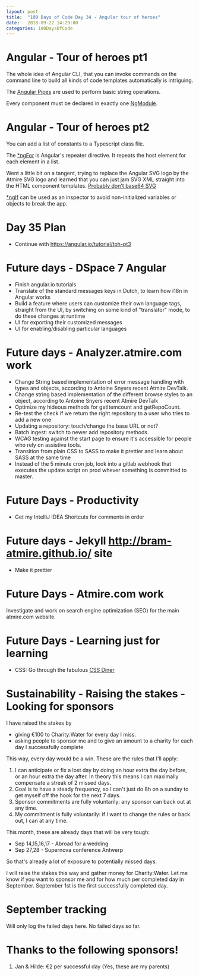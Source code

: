 ```yaml
---
layout: post
title:  "100 Days of Code Day 34 - Angular tour of heroes"
date:   2018-09-22 14:29:00
categories: 100DaysOfCode
---
```


# Angular - Tour of heroes pt1

The whole idea of Angular CLI, that you can invoke commands on the command line to build all kinds of code templates automatically is intriguing. 

The [Angular Pipes](https://angular.io/api?type=pipe) are used to perform basic string operations.

Every component must be declared in exactly one [NgModule](https://angular.io/guide/ngmodules).

# Angular - Tour of heroes pt2

You can add a list of constants to a Typescript class file.

The [*ngFor](https://angular.io/guide/template-syntax#ngFor) is Angular's repeater directive. It repeats the host element for each element in a list.

Went a little bit on a tangent, trying to replace the Angular SVG logo by the Atmire SVG logo and learned that you can just jam SVG XML straight into the HTML component templates. [Probably don't base64 SVG](https://css-tricks.com/probably-dont-base64-svg/)

[*ngIf](https://angular.io/api/common/NgIf) can be used as an inspector to avoid non-initialized variables or objects to break the app.

# Day 35 Plan

* Continue with https://angular.io/tutorial/toh-pt3

# Future days - DSpace 7 Angular

* Finish angular.io tutorials
* Translate of the standard messages keys in Dutch, to learn how i18n in Angular works
* Build a feature where users can customize their own language tags, straight from the UI, by switching on some kind of "translator" mode, to do these changes at runtime
* UI for exporting their customized messages
* UI for enabling/disabling particular languages

# Future days - Analyzer.atmire.com work

* Change String based implementation of error message handling with types and objects, according to Antoine Snyers recent Atmire DevTalk.
* Change string based implementation of the different browse styles to an object, according to Antoine Snyers recent Atmire DevTalk
* Optimize my hideous methods for getItemcount and getRepoCount.
* Re-test the check if we return the right repository to a user who tries to add a new one
* Updating a repository: touch/change the base URL or not?
* Batch ingest: switch to newer add repository methods.
* WCAG testing against the start page to ensure it's accessible for people who rely on assistive tools.
* Transition from plain CSS to SASS to make it prettier and learn about SASS at the same time
* Instead of the 5 minute cron job, look into a gitlab webhook that executes the update script on prod whever something is committed to master.

# Future Days - Productivity

* Get my IntelliJ IDEA Shortcuts for comments in order

# Future days - Jekyll http://bram-atmire.github.io/ site

* Make it prettier

# Future Days - Atmire.com work

Investigate and work on search engine optimization (SEO) for the main atmire.com website.

# Future Days - Learning just for learning

* CSS: Go through the fabulous [CSS Diner](https://flukeout.github.io/)

# Sustainability - Raising the stakes - Looking for sponsors

I have raised the stakes by
* giving €100 to Charity:Water for every day I miss.
* asking people to sponsor me and to give an amount to a charity for each day I successfully complete

This way, every day would be a win. These are the rules that I'll apply:

1. I can anticipate or fix a lost day by doing an hour extra the day before, or an hour extra the day after. In theory this means I can maximally compensate a streak of 2 missed days. 
2. Goal is to have a steady frequency, so I can't just do 8h on a sunday to get myself off the hook for the next 7 days.
3. Sponsor commitments are fully voluntarily: any sponsor can back out at any time.
4. My commitment is fully voluntarily: if I want to change the rules or back out, I can at any time.

This month, these are already days that will be very tough:
* Sep 14,15,16,17 - Abroad for a wedding
* Sep 27,28 - Supernova conference Antwerp

So that's already a lot of exposure to potentially missed days. 

I will raise the stakes this way and gather money for Charity:Water. Let me know if you want to sponsor me and for how much per completed day in September. September 1st is the first successfully completed day.

# September tracking

Will only log the failed days here. No failed days so far.

# Thanks to the following sponsors!

1. Jan & Hilde: €2 per successful day (Yes, these are my parents)


